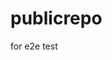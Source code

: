 # publicrepo
for e2e test




























































































































































































































































































































































































































































































































































































































































































































































































































































































































































































































































































































































































































































































































































































































































































































































































































































































































































































































































































































































































































































































































































































































































































































































































































































































































































































































































































































































































































































































































































































































































































































































































